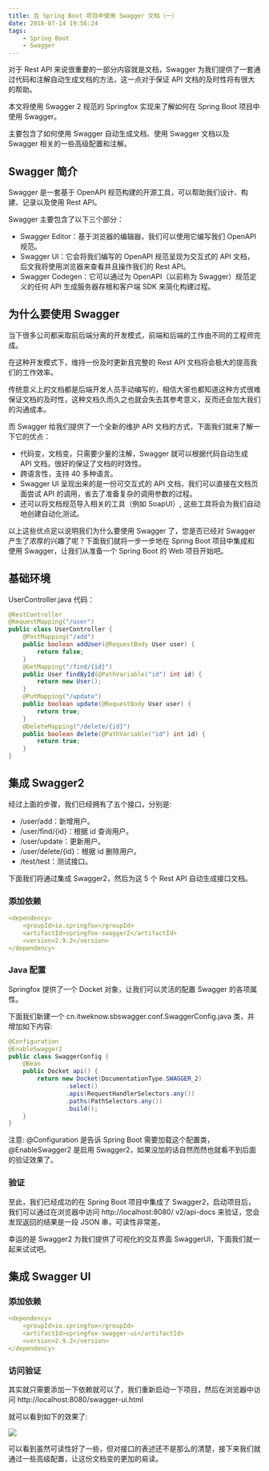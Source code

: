 ```yaml
---
title: 在 Spring Boot 项目中使用 Swagger 文档（一）
date: 2018-07-14 19:56:24
tags: 
    - Spring Boot
    - Swagger
---
```


对于 Rest API 来说很重要的一部分内容就是文档，Swagger 为我们提供了一套通过代码和注解自动生成文档的方法，这一点对于保证 API 文档的及时性将有很大的帮助。

本文将使用 Swagger 2 规范的 Springfox 实现来了解如何在 Spring Boot 项目中使用 Swagger。

主要包含了如何使用 Swagger 自动生成文档、使用 Swagger 文档以及 Swagger 相关的一些高级配置和注解。

## Swagger 简介

Swagger 是一套基于 OpenAPI 规范构建的开源工具，可以帮助我们设计、构建、记录以及使用 Rest API。

Swagger 主要包含了以下三个部分：

- Swagger Editor：基于浏览器的编辑器，我们可以使用它编写我们 OpenAPI 规范。
- Swagger UI：它会将我们编写的 OpenAPI 规范呈现为交互式的 API 文档，后文我将使用浏览器来查看并且操作我们的 Rest API。
- Swagger Codegen：它可以通过为 OpenAPI（以前称为 Swagger）规范定义的任何 API 生成服务器存根和客户端 SDK 来简化构建过程。

## 为什么要使用 Swagger

当下很多公司都采取前后端分离的开发模式，前端和后端的工作由不同的工程师完成。

在这种开发模式下，维持一份及时更新且完整的 Rest API 文档将会极大的提高我们的工作效率。

传统意义上的文档都是后端开发人员手动编写的，相信大家也都知道这种方式很难保证文档的及时性，这种文档久而久之也就会失去其参考意义，反而还会加大我们的沟通成本。

而 Swagger 给我们提供了一个全新的维护 API 文档的方式，下面我们就来了解一下它的优点：

- 代码变，文档变。只需要少量的注解，Swagger 就可以根据代码自动生成 API 文档，很好的保证了文档的时效性。
- 跨语言性，支持 40 多种语言。
- Swagger UI 呈现出来的是一份可交互式的 API 文档，我们可以直接在文档页面尝试 API 的调用，省去了准备复杂的调用参数的过程。
- 还可以将文档规范导入相关的工具（例如 SoapUI）, 这些工具将会为我们自动地创建自动化测试。

以上这些优点足以说明我们为什么要使用 Swagger 了，您是否已经对 Swagger 产生了浓厚的兴趣了呢？下面我们就将一步一步地在 Spring Boot 项目中集成和使用 Swagger，让我们从准备一个 Spring Boot 的 Web 项目开始吧。

## 基础环境

UserController.java 代码：

```java
@RestController
@RequestMapping("/user")
public class UserController {
    @PostMapping("/add")
    public boolean addUser(@RequestBody User user) {
        return false;
    }
    @GetMapping("/find/{id}")
    public User findById(@PathVariable("id") int id) {
        return new User();
    }
    @PutMapping("/update")
    public boolean update(@RequestBody User user) {
        return true;
    }
    @DeleteMapping("/delete/{id}")
    public boolean delete(@PathVariable("id") int id) {
        return true;
    }
}
```

## 集成 Swagger2

经过上面的步骤，我们已经拥有了五个接口，分别是:

- /user/add：新增用户。
- /user/find/{id}：根据 id 查询用户。
- /user/update：更新用户。
- /user/delete/{id}：根据 id 删除用户。
- /test/test：测试接口。

下面我们将通过集成 Swagger2，然后为这 5 个 Rest API 自动生成接口文档。

### 添加依赖

```yaml
<dependency>
    <groupId>io.springfox</groupId>
    <artifactId>springfox-swagger2</artifactId>
    <version>2.9.2</version>
</dependency>
```

### Java 配置
Springfox 提供了一个 Docket 对象，让我们可以灵活的配置 Swagger 的各项属性。

下面我们新建一个 cn.itweknow.sbswagger.conf.SwaggerConfig.java 类，并增加如下内容:

```java
@Configuration
@EnableSwagger2
public class SwaggerConfig {
    @Bean
    public Docket api() {
        return new Docket(DocumentationType.SWAGGER_2)
                .select()
                .apis(RequestHandlerSelectors.any())
                .paths(PathSelectors.any())
                .build();
    }
}
```

注意: @Configuration 是告诉 Spring Boot 需要加载这个配置类，@EnableSwagger2 是启用 Swagger2，如果没加的话自然而然也就看不到后面的验证效果了。

### 验证

至此，我们已经成功的在 Spring Boot 项目中集成了 Swagger2，启动项目后，我们可以通过在浏览器中访问 http://localhost:8080/ v2/api-docs 来验证，您会发现返回的结果是一段 JSON 串，可读性非常差。

幸运的是 Swagger2 为我们提供了可视化的交互界面 SwaggerUI，下面我们就一起来试试吧。

## 集成 Swagger UI
### 添加依赖

```yaml
<dependency>
    <groupId>io.springfox</groupId>
    <artifactId>springfox-swagger-ui</artifactId>
    <version>2.9.2</version>
</dependency>
```
### 访问验证
其实就只需要添加一下依赖就可以了，我们重新启动一下项目，然后在浏览器中访问 http://localhost:8080/swagger-ui.html 

就可以看到如下的效果了:

![](https://www.ibm.com/developerworks/cn/java/j-using-swagger-in-a-spring-boot-project/image001.png)

可以看到虽然可读性好了一些，但对接口的表述还不是那么的清楚，接下来我们就通过一些高级配置，让这份文档变的更加的易读。


